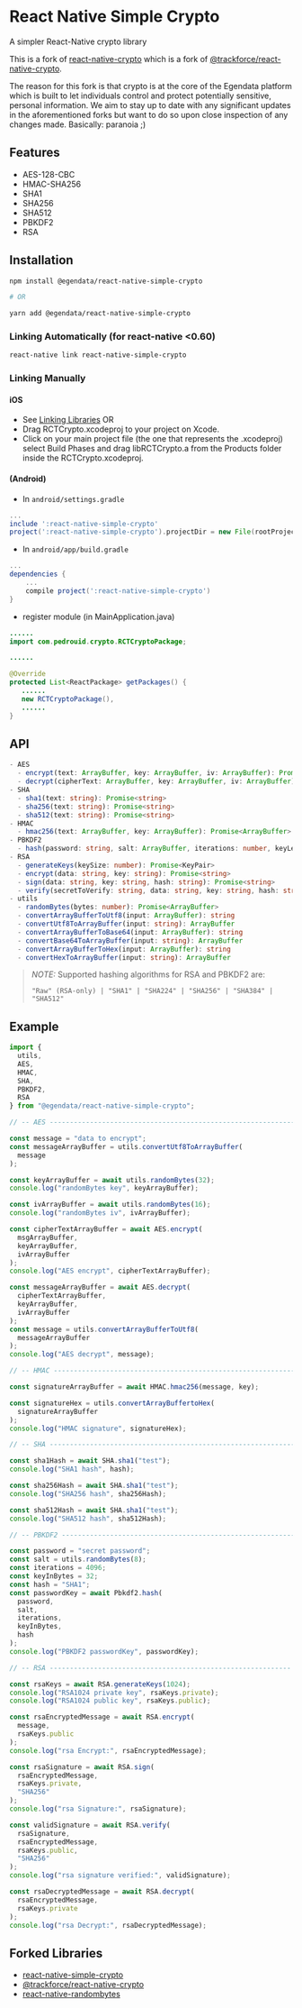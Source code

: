 # React Native Simple Crypto

A simpler React-Native crypto library

This is a fork of [react-native-crypto](https://github.com/pedrouid/react-native-simple-crypto)
which is a fork of [@trackforce/react-native-crypto](https://github.com/trackforce/react-native-crypto).

The reason for this fork is that crypto is at the core of the Egendata
platform which is built to let individuals control and protect potentially
sensitive, personal information. We aim to stay up to date with any
significant updates in the aforementioned forks but want to do so upon
close inspection of any changes made. Basically: paranoia ;)

## Features

- AES-128-CBC
- HMAC-SHA256
- SHA1
- SHA256
- SHA512
- PBKDF2
- RSA

## Installation

```bash
npm install @egendata/react-native-simple-crypto

# OR

yarn add @egendata/react-native-simple-crypto
```

### Linking Automatically (for react-native <0.60)

```bash
react-native link react-native-simple-crypto
```

### Linking Manually

#### iOS

- See [Linking Libraries](http://facebook.github.io/react-native/docs/linking-libraries-ios.html)
  OR
- Drag RCTCrypto.xcodeproj to your project on Xcode.
- Click on your main project file (the one that represents the .xcodeproj) select Build Phases and drag libRCTCrypto.a from the Products folder inside the RCTCrypto.xcodeproj.

#### (Android)

- In `android/settings.gradle`

```gradle
...
include ':react-native-simple-crypto'
project(':react-native-simple-crypto').projectDir = new File(rootProject.projectDir, '../node_modules/react-native-simple-crypto/android')
```

- In `android/app/build.gradle`

```gradle
...
dependencies {
    ...
    compile project(':react-native-simple-crypto')
}
```

- register module (in MainApplication.java)

```java
......
import com.pedrouid.crypto.RCTCryptoPackage;

......

@Override
protected List<ReactPackage> getPackages() {
   ......
   new RCTCryptoPackage(),
   ......
}
```

## API

```typescript
- AES
  - encrypt(text: ArrayBuffer, key: ArrayBuffer, iv: ArrayBuffer): Promise<ArrayBuffer>
  - decrypt(cipherText: ArrayBuffer, key: ArrayBuffer, iv: ArrayBuffer): Promise<ArrayBuffer>
- SHA
  - sha1(text: string): Promise<string>
  - sha256(text: string): Promise<string>
  - sha512(text: string): Promise<string>
- HMAC
  - hmac256(text: ArrayBuffer, key: ArrayBuffer): Promise<ArrayBuffer>
- PBKDF2
  - hash(password: string, salt: ArrayBuffer, iterations: number, keyLength: number, hash: string): Promise<ArrayBuffer>
- RSA
  - generateKeys(keySize: number): Promise<KeyPair>
  - encrypt(data: string, key: string): Promise<string>
  - sign(data: string, key: string, hash: string): Promise<string>
  - verify(secretToVerify: string, data: string, key: string, hash: string): Promise<boolean>
- utils
  - randomBytes(bytes: number): Promise<ArrayBuffer>
  - convertArrayBufferToUtf8(input: ArrayBuffer): string
  - convertUtf8ToArrayBuffer(input: string): ArrayBuffer
  - convertArrayBufferToBase64(input: ArrayBuffer): string
  - convertBase64ToArrayBuffer(input: string): ArrayBuffer
  - convertArrayBufferToHex(input: ArrayBuffer): string
  - convertHexToArrayBuffer(input: string): ArrayBuffer
```

> _NOTE:_ Supported hashing algorithms for RSA and PBKDF2 are:
>
> `"Raw" (RSA-only) | "SHA1" | "SHA224" | "SHA256" | "SHA384" | "SHA512"`

## Example

```javascript
import {
  utils,
  AES,
  HMAC,
  SHA,
  PBKDF2,
  RSA
} from "@egendata/react-native-simple-crypto";

// -- AES ------------------------------------------------------------- //

const message = "data to encrypt";
const messageArrayBuffer = utils.convertUtf8ToArrayBuffer(
  message
);

const keyArrayBuffer = await utils.randomBytes(32);
console.log("randomBytes key", keyArrayBuffer);

const ivArrayBuffer = await utils.randomBytes(16);
console.log("randomBytes iv", ivArrayBuffer);

const cipherTextArrayBuffer = await AES.encrypt(
  msgArrayBuffer,
  keyArrayBuffer,
  ivArrayBuffer
);
console.log("AES encrypt", cipherTextArrayBuffer);

const messageArrayBuffer = await AES.decrypt(
  cipherTextArrayBuffer,
  keyArrayBuffer,
  ivArrayBuffer
);
const message = utils.convertArrayBufferToUtf8(
  messageArrayBuffer
);
console.log("AES decrypt", message);

// -- HMAC ------------------------------------------------------------ //

const signatureArrayBuffer = await HMAC.hmac256(message, key);

const signatureHex = utils.convertArrayBuffertoHex(
  signatureArrayBuffer
);
console.log("HMAC signature", signatureHex);

// -- SHA ------------------------------------------------------------- //

const sha1Hash = await SHA.sha1("test");
console.log("SHA1 hash", hash);

const sha256Hash = await SHA.sha1("test");
console.log("SHA256 hash", sha256Hash);

const sha512Hash = await SHA.sha1("test");
console.log("SHA512 hash", sha512Hash);

// -- PBKDF2 ---------------------------------------------------------- //

const password = "secret password";
const salt = utils.randomBytes(8);
const iterations = 4096;
const keyInBytes = 32;
const hash = "SHA1";
const passwordKey = await Pbkdf2.hash(
  password,
  salt,
  iterations,
  keyInBytes,
  hash
);
console.log("PBKDF2 passwordKey", passwordKey);

// -- RSA ------------------------------------------------------------ //

const rsaKeys = await RSA.generateKeys(1024);
console.log("RSA1024 private key", rsaKeys.private);
console.log("RSA1024 public key", rsaKeys.public);

const rsaEncryptedMessage = await RSA.encrypt(
  message,
  rsaKeys.public
);
console.log("rsa Encrypt:", rsaEncryptedMessage);

const rsaSignature = await RSA.sign(
  rsaEncryptedMessage,
  rsaKeys.private,
  "SHA256"
);
console.log("rsa Signature:", rsaSignature);

const validSignature = await RSA.verify(
  rsaSignature,
  rsaEncryptedMessage,
  rsaKeys.public,
  "SHA256"
);
console.log("rsa signature verified:", validSignature);

const rsaDecryptedMessage = await RSA.decrypt(
  rsaEncryptedMessage,
  rsaKeys.private
);
console.log("rsa Decrypt:", rsaDecryptedMessage);
```

## Forked Libraries

- [react-native-simple-crypto](https://github.com/pedrouid/react-native-simple-crypto)
- [@trackforce/react-native-crypto](https://github.com/trackforce/react-native-crypto)
- [react-native-randombytes](https://github.com/mvayngrib/react-native-randombytes)
